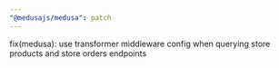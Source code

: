```yaml
---
"@medusajs/medusa": patch
---
```


fix(medusa): use transformer middleware config when querying store products and store orders endpoints
